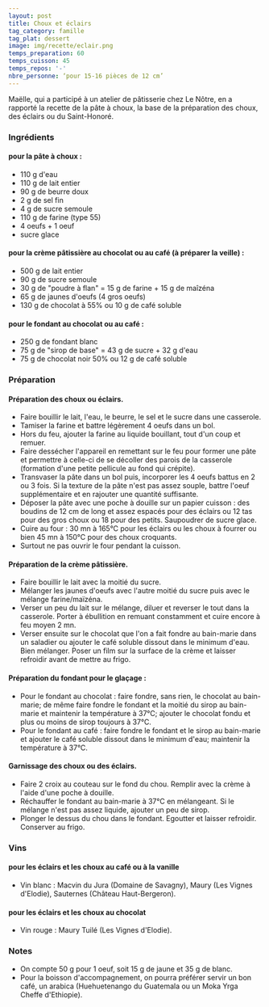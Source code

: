 ```yaml
---
layout: post
title: Choux et éclairs
tag_category: famille
tag_plat: dessert
image: img/recette/eclair.png
temps_preparation: 60
temps_cuisson: 45
temps_repos: '-'
nbre_personne: ‘pour 15-16 pièces de 12 cm’
---
```

Maëlle, qui a participé à un atelier de pâtisserie chez Le Nôtre, en a rapporté la recette de la pâte à choux, la base de la préparation des choux, des éclairs ou du Saint-Honoré.

### Ingrédients
#### pour la pâte à choux :
* 110 g d'eau
* 110 g de lait entier
* 90 g de beurre doux
* 2 g de sel fin
* 4 g de sucre semoule
* 110 g de farine (type 55)
* 4 oeufs + 1 oeuf
* sucre glace

#### pour la crème pâtissière au chocolat ou au café (à préparer la veille) :
* 500 g de lait entier
* 90 g de sucre semoule
* 30 g de "poudre à flan" = 15 g de farine + 15 g de maîzéna
* 65 g de jaunes d'oeufs (4 gros oeufs)
* 130 g de chocolat à 55% ou 10 g de café soluble

#### pour le fondant au chocolat ou au café :
* 250 g de fondant blanc
* 75 g de "sirop de base" = 43 g de sucre + 32 g d'eau
* 75 g de chocolat noir 50% ou 12 g de café soluble

### Préparation
#### Préparation des choux ou éclairs.
* Faire bouillir le lait, l'eau, le beurre, le sel et le sucre dans une casserole.
* Tamiser la farine et battre légèrement 4 oeufs dans un bol.
* Hors du feu, ajouter la farine au liquide bouillant, tout d'un coup et remuer.
* Faire dessécher l'appareil en remettant sur le feu pour former une pâte et permettre à celle-ci de se décoller des parois de la casserole (formation d'une petite pellicule au fond qui crépite).
* Transvaser la pâte dans un bol puis, incorporer les 4 oeufs battus en 2 ou 3 fois. Si la texture de la pâte n'est pas assez souple, battre l'oeuf supplémentaire et en rajouter une quantité suffisante.
* Déposer la pâte avec une poche à douille sur un papier cuisson : des boudins de 12 cm de long et assez espacés pour des éclairs ou 12 tas pour des gros choux ou 18 pour des petits. Saupoudrer de sucre glace.
* Cuire au four : 30 mn à 165°C pour les éclairs ou les choux à fourrer ou bien 45 mn à 150°C pour des choux croquants.
* Surtout ne pas ouvrir le four pendant la cuisson.

#### Préparation de la crème pâtissière.
* Faire bouillir le lait avec la moitié du sucre.
* Mélanger les jaunes d'oeufs avec l'autre moitié du sucre puis avec le mélange farine/maïzéna.
* Verser un peu du lait sur le mélange, diluer et reverser le tout dans la casserole. Porter à ébullition en remuant constamment et cuire encore à feu moyen 2 mn.
* Verser ensuite sur le chocolat que l'on a fait fondre au bain-marie dans un saladier ou ajouter le café soluble dissout dans le minimum d'eau. Bien mélanger. Poser un film sur la surface de la crème et laisser refroidir avant de mettre au frigo.

#### Préparation du fondant pour le glaçage :
* Pour le fondant au chocolat : faire fondre, sans rien, le chocolat au bain-marie; de même faire fondre le fondant et la moitié du sirop au bain-marie et maintenir la température à 37°C; ajouter le chocolat fondu et plus ou moins de sirop toujours à 37°C.
* Pour le fondant au café : faire fondre le fondant et le sirop au bain-marie et ajouter le café soluble dissout dans le minimum d'eau; maintenir la température à 37°C.

#### Garnissage des choux ou des éclairs.
* Faire 2 croix au couteau sur le fond du chou. Remplir avec la crème à l'aide d'une poche à douille.
* Réchauffer le fondant au bain-marie à 37°C en mélangeant. Si le mélange n'est pas assez liquide, ajouter un peu de sirop.
* Plonger le dessus du chou dans le fondant. Egoutter et laisser refroidir. Conserver au frigo.

### Vins
#### pour les éclairs et les choux au café ou à la vanille
* Vin blanc : Macvin du Jura (Domaine de Savagny), Maury (Les Vignes d'Elodie), Sauternes (Château Haut-Bergeron).
#### pour les éclairs et les choux au chocolat
* Vin rouge : Maury Tuilé (Les Vignes d'Elodie).

### Notes
* On compte 50 g pour 1 oeuf, soit 15 g de jaune et 35 g de blanc.
* Pour la boisson d'accompagnement, on pourra préférer servir un bon café, un arabica (Huehuetenango du Guatemala ou un Moka Yrga Cheffe d'Ethiopie).
